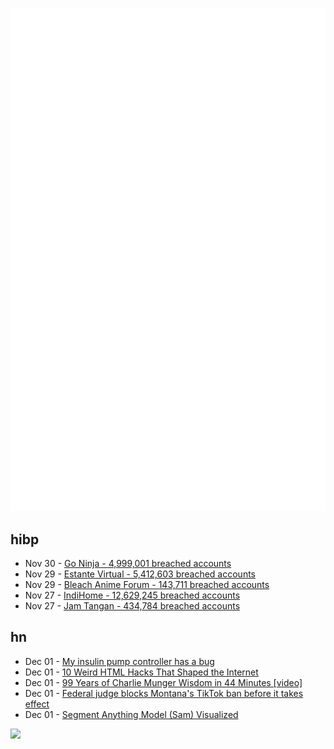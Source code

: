 ![Metrics](https://raw.githubusercontent.com/phixion/phixion/master/metrics.svg)

## hibp

<!--
for https://github.com/phixion/phixion/blob/main/.github/workflows/feeds.yml
-->
<!--START_SECTION:haveibeenpwnd-->
- Nov 30 - [Go Ninja - 4,999,001 breached accounts](https://haveibeenpwned.com/PwnedWebsites#GoNinja)
- Nov 29 - [Estante Virtual - 5,412,603 breached accounts](https://haveibeenpwned.com/PwnedWebsites#EstanteVirtual)
- Nov 29 - [Bleach Anime Forum - 143,711 breached accounts](https://haveibeenpwned.com/PwnedWebsites#BleachAnime)
- Nov 27 - [IndiHome - 12,629,245 breached accounts](https://haveibeenpwned.com/PwnedWebsites#IndiHome)
- Nov 27 - [Jam Tangan - 434,784 breached accounts](https://haveibeenpwned.com/PwnedWebsites#JamTangan)
<!--END_SECTION:haveibeenpwnd-->

## hn

<!--
for https://github.com/phixion/phixion/blob/main/.github/workflows/feeds.yml
-->
<!--START_SECTION:hn-->
- Dec 01 - [My insulin pump controller has a bug](https://twitter.com/morganherlocker/status/1730455721815527429)
- Dec 01 - [10 Weird HTML Hacks That Shaped the Internet](https://tedium.co/2023/11/24/weird-html-hacks-history/)
- Dec 01 - [99 Years of Charlie Munger Wisdom in 44 Minutes [video]](https://www.youtube.com/watch?v=ySErrOs093o)
- Dec 01 - [Federal judge blocks Montana's TikTok ban before it takes effect](https://www.npr.org/2023/11/30/1205735647/montana-tiktok-ban-blocked-state)
- Dec 01 - [Segment Anything Model (Sam) Visualized](https://flowforward.simple.ink/)
<!--END_SECTION:hn-->

<!--
for https://yhype.me
-->
![](https://hit.yhype.me/github/profile?user_id=13013670)
